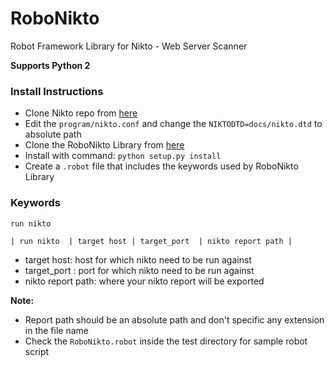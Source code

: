 # RoboNikto

Robot Framework Library for Nikto -  Web Server Scanner

**Supports Python 2**

### Install Instructions
- Clone Nikto repo from [here](https://github.com/sullo/nikto)
- Edit the `program/nikto.conf` and change the `NIKTODTD=docs/nikto.dtd` to absolute path
- Clone the RoboNikto Library from [here](https://github.com/we45/RoboNikto) 
- Install with command: `python setup.py install`
- Create a `.robot` file that includes the keywords used by RoboNikto Library


### Keywords

`run nikto`  

`| run nikto  | target host | target_port  | nikto report path |`

* target host:  host for which nikto need to be run against
* target_port : port for which nikto need to be run against
* nikto report path: where your nikto report will be exported

**Note:**

- Report path should be an absolute path and don't specific any extension in the file name
- Check the `RoboNikto.robot` inside the test directory for sample robot script